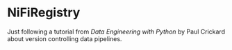 # NiFiRegistry
Just following a tutorial from *Data Engineering with Python* by Paul Crickard about version controlling data pipelines.
